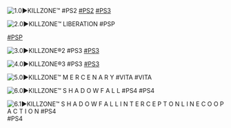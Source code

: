 <!--

<details>
<summary>layout: page
title: "KILLZONE"
permalink: https://jeuxsf.github.io/JSF/sony/killzone/

</details>
  
#### hidden field with metadata

-->

![1.0►KILLZONE™ #PS2](https://www.mobygames.com/images/covers/l/50323-killzone-playstation-2-front-cover.jpg)
[#PS2]() [#PS3]()

![2.0►KILLZONE™ LIBERATION #PSP](https://www.mobygames.com/images/covers/l/149108-killzone-liberation-psp-front-cover.jpg)


[#PSP]()

![3.0►KILLZONE®2 #PS3](https://www.mobygames.com/images/covers/l/154555-killzone-2-playstation-3-front-cover.jpg)
[#PS3]()

![4.0►KILLZONE®3 #PS3](https://www.mobygames.com/images/covers/l/264635-killzone-3-playstation-3-front-cover.jpg)
[#PS3]()

![5.0►KILLZONE™ M E R C E N A R Y #VITA](https://www.mobygames.com/images/covers/l/376035-killzone-mercenary-ps-vita-front-cover.png)
#VITA

![6.0►KILLZONE™ S H A D O W  F A L L #PS4](https://www.mobygames.com/images/covers/l/272859-killzone-shadow-fall-playstation-4-front-cover.jpg)
#PS4

![6.1►KILLZONE™ S H A D O W  F A L L   I  N  T  E  R  C  E  P  T   O  N  L  I  N  E   C  O  O  P   A  C  T  I  O  N #PS4](https://www.mobygames.com/images/covers/l/392839-killzone-shadow-fall-intercept-playstation-4-front-cover.png)
#PS4
